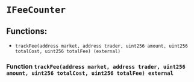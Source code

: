 # `IFeeCounter`

## Functions:

- `trackFee(address market, address trader, uint256 amount, uint256 totalCost, uint256 totalFee) (external)`

### Function `trackFee(address market, address trader, uint256 amount, uint256 totalCost, uint256 totalFee) external`
